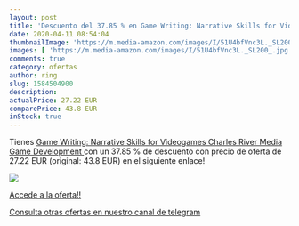 ```yaml
---
layout: post
title: 'Descuento del 37.85 % en Game Writing: Narrative Skills for Video'
date: 2020-04-11 08:54:04
thumbnailImage: 'https://m.media-amazon.com/images/I/51U4bfVnc3L._SL200_.jpg'
images: [ 'https://m.media-amazon.com/images/I/51U4bfVnc3L._SL200_.jpg' ]
comments: true
category: ofertas
author: ring
slug: 1584504900
description:
actualPrice: 27.22 EUR
comparePrice: 43.8 EUR
inStock: true
---
```


Tienes [Game Writing: Narrative Skills for Videogames  Charles River Media Game Development ](https://www.amazon.es/dp/1584504900/?tag=redken-21) con un 37.85 % de descuento con precio de oferta de 27.22 EUR (original: 43.8 EUR) en el siguiente enlace!

[![](https://m.media-amazon.com/images/I/51U4bfVnc3L._SL200_.jpg)](https://www.amazon.es/dp/1584504900/?tag=redken-21)

[Accede a la oferta!!](https://www.amazon.es/dp/1584504900/?tag=redken-21)

[Consulta otras ofertas en nuestro canal de telegram](https://t.me/s/ofertas25)

